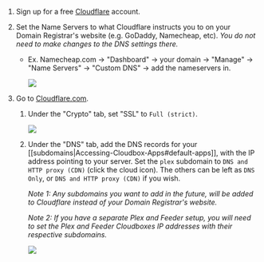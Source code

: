 
1. Sign up for a free [Cloudflare](https://www.cloudflare.com/) account.

1. Set the Name Servers to what Cloudflare instructs you to on your Domain Registrar's website (e.g. GoDaddy, Namecheap, etc). _You do not need to make changes to the DNS settings there._

   - Ex. Namecheap.com -> "Dashboard" -> your domain -> "Manage" -> "Name Servers" -> "Custom DNS" -> add the nameservers in.

     ![](https://i.imgur.com/K4OI1XD.png)

1. Go to [Cloudflare.com](https://www.cloudflare.com/). 

   1. Under the "Crypto" tab, set "SSL" to `Full (strict)`.

      ![](https://i.imgur.com/ph1pNZx.png)

   1. Under the "DNS" tab, add the DNS records for your [[subdomains|Accessing-Cloudbox-Apps#default-apps]], with the IP address pointing to your server. Set the `plex` subdomain to `DNS and HTTP proxy (CDN)` (click the cloud icon). The others can be left as `DNS Only`, or  `DNS and HTTP proxy (CDN)` if you wish.

      _Note 1: Any subdomains you want to add in the future, will be added to Cloudflare instead of your Domain Registrar's website._

      _Note 2: If you have a separate Plex and Feeder setup, you will need to set the Plex and Feeder Cloudboxes IP addresses with their respective subdomains._

      ![](https://i.imgur.com/YxEFms3.png)
   
